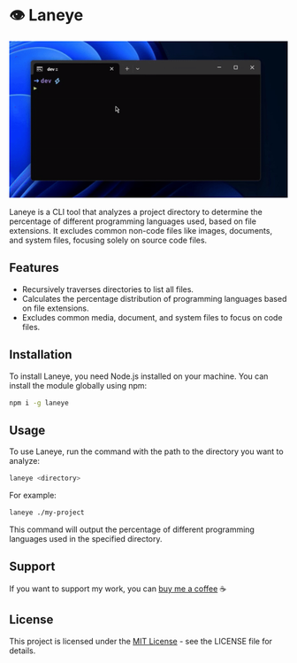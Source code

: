 # 👁️ Laneye

![showcase gif](./.github/assets/showcase.gif)

Laneye is a CLI tool that analyzes a project directory to determine the percentage of different programming languages used, based on file extensions. It excludes common non-code files like images, documents, and system files, focusing solely on source code files.

## Features

- Recursively traverses directories to list all files.
- Calculates the percentage distribution of programming languages based on file extensions.
- Excludes common media, document, and system files to focus on code files.

## Installation

To install Laneye, you need Node.js installed on your machine. You can install the module globally using npm:

```bash
npm i -g laneye
```

## Usage

To use Laneye, run the command with the path to the directory you want to analyze:

```bash
laneye <directory>
```

For example:

```bash
laneye ./my-project
```

This command will output the percentage of different programming languages used in the specified directory.

## Support

If you want to support my work, you can [buy me a coffee](https://www.buymeacoffee.com/cresvin) ☕

## License

This project is licensed under the [MIT License](License) - see the LICENSE file for details.
